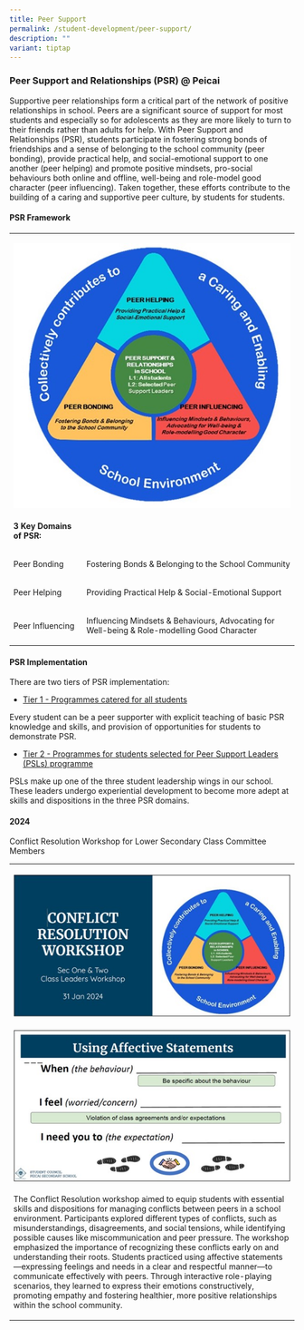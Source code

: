 ```yaml
---
title: Peer Support
permalink: /student-development/peer-support/
description: ""
variant: tiptap
---
```

<h3><strong>Peer Support and Relationships (PSR) @ Peicai</strong></h3>
<p>Supportive peer relationships form a critical part of the network of positive
relationships in school. Peers are a significant source of support for
most students and especially so for adolescents as they are more likely
to turn to their friends rather than adults for help. With Peer Support
and Relationships (PSR), students participate in fostering strong bonds
of friendships and a sense of belonging to the school community (peer bonding),
provide practical help, and social-emotional support to one another (peer
helping) and promote positive mindsets, pro-social behaviours both online
and offline, well-being and role-model good character (peer influencing).
Taken together, these efforts contribute to the building of a caring and
supportive peer culture, by students for students.</p>
<p></p>
<h4><strong>PSR Framework</strong></h4>
<table style="minWidth: 50px">
<colgroup>
<col>
<col>
</colgroup>
<tbody>
<tr>
<th rowspan="1" colspan="2">
<p></p>
<div class="isomer-image-wrapper">
<img style="width: 100%" height="auto" width="100%" alt="" src="/images/Student Development/psr_2024_1.jpg">
</div>
</th>
</tr>
<tr>
<td rowspan="1" colspan="1">
<p><strong>3 Key Domains of PSR:</strong>
</p>
</td>
<td rowspan="1" colspan="1">
<p></p>
</td>
</tr>
<tr>
<td rowspan="1" colspan="1">
<p>Peer Bonding</p>
</td>
<td rowspan="1" colspan="1">
<p>Fostering Bonds &amp; Belonging to the School Community</p>
</td>
</tr>
<tr>
<td rowspan="1" colspan="1">
<p>Peer Helping</p>
</td>
<td rowspan="1" colspan="1">
<p>Providing Practical Help &amp; Social-Emotional Support</p>
</td>
</tr>
<tr>
<td rowspan="1" colspan="1">
<p>Peer Influencing</p>
</td>
<td rowspan="1" colspan="1">
<p>Influencing Mindsets &amp; Behaviours, Advocating for Well-being &amp;
Role-modelling Good Character</p>
</td>
</tr>
</tbody>
</table>
<p></p>
<h4><strong>PSR Implementation</strong></h4>
<p>There are two tiers of PSR implementation:</p>
<ul data-tight="true" class="tight">
<li>
<p><u>Tier 1 - Programmes catered for all students</u>
</p>
</li>
</ul>
<p>Every student can be a peer supporter with explicit teaching of basic
PSR knowledge and skills, and provision of opportunities for students to
demonstrate PSR.</p>
<ul data-tight="true" class="tight">
<li>
<p><u>Tier 2 - Programmes for students selected for Peer Support Leaders (PSLs) programme</u>
</p>
</li>
</ul>
<p>PSLs make up one of the three student leadership wings in our school.
These leaders undergo experiential development to become more adept at
skills and dispositions in the three PSR domains.</p>
<p></p>
<h4><strong>2024</strong></h4>
<p>Conflict Resolution Workshop for Lower Secondary Class Committee Members</p>
<table style="minWidth: 25px">
<colgroup>
<col>
</colgroup>
<tbody>
<tr>
<th rowspan="1" colspan="1">
<p></p>
<div class="isomer-image-wrapper">
<img style="width: 100%" height="auto" width="100%" alt="" src="/images/Student Development/psr_2024_2.jpg">
</div>
</th>
</tr>
<tr>
<td rowspan="1" colspan="1">
<p></p>
<div class="isomer-image-wrapper">
<img style="width: 100%" height="auto" width="100%" alt="" src="/images/Student Development/psr_2024_3.jpg">
</div>
</td>
</tr>
<tr>
<td rowspan="1" colspan="1">
<p>The Conflict Resolution workshop aimed to equip students with essential
skills and dispositions for managing conflicts between peers in a school
environment. Participants explored different types of conflicts, such as
misunderstandings, disagreements, and social tensions, while identifying
possible causes like miscommunication and peer pressure. The workshop emphasized
the importance of recognizing these conflicts early on and understanding
their roots. Students practiced using affective statements—expressing feelings
and needs in a clear and respectful manner—to communicate effectively with
peers. Through interactive role-playing scenarios, they learned to express
their emotions constructively, promoting empathy and fostering healthier,
more positive relationships within the school community.</p>
</td>
</tr>
</tbody>
</table>
<p></p>